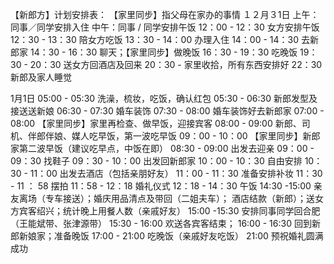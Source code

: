 【新郎方】计划安排表：
【家里同步】指父母在家办的事情
１２月３1日
上午：同事／同学安排入住
中午：同事 / 同学安排午饭
12：00 - 12：30 女方安排午饭
12：30 - 13：30 陪女方吃饭
13：30 - 14：00 办理入住
14：00 - 14：30 去新郎家
14：30 - 16：30 聊天；【家里同步】做晚饭
16：30 - 19：30 吃晚饭
19：30 - 20：30 送女方回酒店及回来
20：30 - 家里收拾，所有东西安排好
22：30 新郎及家人睡觉

1月1日
05:00 - 05:30 洗澡，梳妆，吃饭，确认红包
05:30 - 06:30 新郎发型及接送送新娘
06:30 - 07:30 婚车装饰
07:30 - 08:00 婚车装饰好去新郎家
07:00 - 08:00 【家里同步】家里再检查、做早饭，迎接宾客
08:00 - 09:00 新郎、司机、伴郎伴娘、媒人吃早饭，第一波吃早饭
09：00 - 10：00 【家里同步】新郎家第二波早饭（建议吃早点，中饭在即）
08:30 - 09:00 出发去迎亲
09：00 - 09：30 找鞋子
09：30 - 10：00 出发回新郎家
10：00 - 10：30 自由安排
10：30 - 11：00 出发去酒店（包括亲朋好友）
11：00 - 11：30 准备安排补妆
11：30 - 11 ： 58 摆拍
11：58 - 12：18 婚礼仪式
12：18 - 14：30 午饭
14:30 -15:00 亲友离场（专车接送）；婚庆用品清点及带回（二姐夫车）；
酒店结款（新郎）；送女方宾客绍兴；统计晚上用餐人数（亲戚好友）
15:00 -15:30 安排同事同学回合肥（王能斌带、张津源带）
15:30 - 16:00 欢送各宾客结束；
16:00 - 16:30 回到新郎新娘家；准备晚饭
17:00 - 21:00 吃晚饭（亲戚好友吃饭）
21:00  预祝婚礼圆满成功
